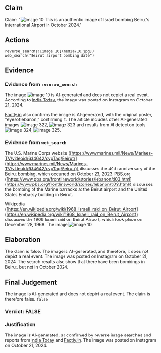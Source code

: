 ## Claim
Claim: "![image 10](media/10.jpg) This is an authentic image of Israel bombing Beirut's International Airport in October 2024."

## Actions
```
reverse_search(![image 10](media/10.jpg))
web_search("Beirut airport bombing date")
```

## Evidence
### Evidence from `reverse_search`
The image ![image 10](media/10.jpg) is AI-generated and does not depict a real event. According to [India Today](https://www.indiatoday.in/fact-check/story/fact-check-photo-middle-east-airlines-flight-israel-airstrikes-beirut-lebanon-ai-generated-2622766-2024-10-24), the image was posted on Instagram on October 21, 2024.

[Factly.in](https://factly.in/an-ai-generated-image-of-a-plane-landing-at-beirut-international-airport-surrounded-by-fire-and-smoke-is-falsely-shared-as-real/) also confirms the image is AI-generated, with the original poster, "eyesoflebanon," confirming it. The article includes other AI-generated images ![image 322](media/2025-07-18_13-39-1752845990-391928.jpg), ![image 323](media/2025-07-18_13-39-1752845991-912763.jpg) and results from AI detection tools ![image 324](media/2025-07-18_13-39-1752845993-148467.jpg), ![image 325](media/2025-07-18_13-39-1752845994-877501.jpg).


### Evidence from `web_search`
The U.S. Marine Corps website ([https://www.marines.mil/News/Marines-TV/videoid/634642/dvpTag/Beirut/](https://www.marines.mil/News/Marines-TV/videoid/634642/dvpTag/Beirut/)) discusses the 40th anniversary of the Beirut bombing, which occurred on October 23, 2023. PBS.org ([https://www.pbs.org/frontlineworld/stories/lebanon/tl03.html](https://www.pbs.org/frontlineworld/stories/lebanon/tl03.html)) discusses the bombing of the Marine barracks at the Beirut airport and the United States Embassy building in Beirut.

Wikipedia ([https://en.wikipedia.org/wiki/1968_Israeli_raid_on_Beirut_Airport](https://en.wikipedia.org/wiki/1968_Israeli_raid_on_Beirut_Airport)) discusses the 1968 Israeli raid on Beirut Airport, which took place on December 28, 1968. The image ![image 10](media/10.jpg)

## Elaboration
The claim is false. The image is AI-generated, and therefore, it does not depict a real event. The image was posted on Instagram on October 21, 2024. The search results also show that there have been bombings in Beirut, but not in October 2024.


## Final Judgement
The image is AI-generated and does not depict a real event. The claim is therefore false. `false`

### Verdict: FALSE

### Justification
The image is AI-generated, as confirmed by reverse image searches and reports from [India Today](https://www.indiatoday.in/fact-check/story/fact-check-photo-middle-east-airlines-flight-israel-airstrikes-beirut-lebanon-ai-generated-2622766-2024-10-24) and [Factly.in](https://factly.in/an-ai-generated-image-of-a-plane-landing-at-beirut-international-airport-surrounded-by-fire-and-smoke-is-falsely-shared-as-real/). The image was posted on Instagram on October 21, 2024.

